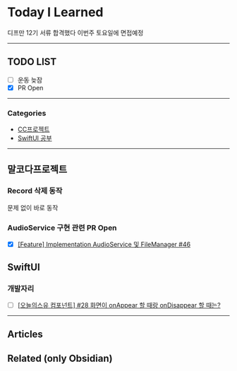 
# Today I Learned
디프만 12기 서류 합격했다 이번주 토요일에 면접예정

---

## TODO LIST
- [ ] ~~운동~~ 늦잠
- [x] PR Open

---

### Categories
- [CC프로젝트](#말코다프로젝트)
- [SwiftUI 공부](#SwiftUI)

---

## 말코다프로젝트
### Record 삭제 동작
문제 없이 바로 동작

### AudioService 구현 관련 PR Open
- [x] [[Feature] Implementation AudioService 및 FileManager #46](https://github.com/PSE-Applications/CasualConversation/pull/46)

## SwiftUI 
### 개발자리
- [ ] [[오늘의스유 컴포넌트] #28 화면이 onAppear 할 때랑 onDisappear 할 때는?](https://youtu.be/-2JhAXsYwGk)

---

## Articles

## Related (only Obsidian)